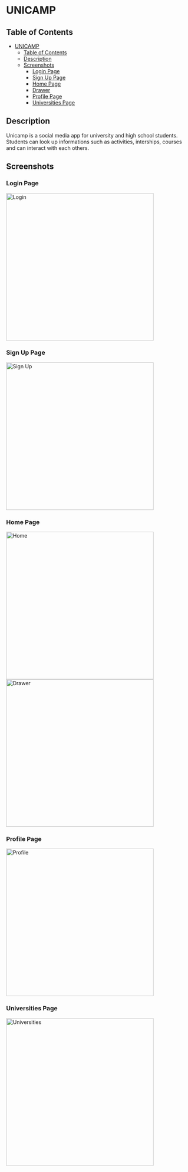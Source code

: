 # UNICAMP

## **Table of Contents**

- [UNICAMP](#unicamp)
  * [Table of Contents](#table-of-contents)
  * [Description](#description)
  * [Screenshots](#screenshots)
    + [Login Page](#login-page)
    + [Sign Up Page](#sign-up-page)
    + [Home Page](#home-page)
    + [Drawer](#drawer)
    + [Profile Page](#profile-page)
    + [Universities Page](#universities-page)

  



## Description

Unicamp is a social media app for university and high school students. Students can look up informations such as activities, interships, courses and can interact with each others.


## Screenshots

### Login Page

<img src="https://user-images.githubusercontent.com/73590188/129698091-d222802f-1336-4db8-a1b8-e5a463d4cfc9.jpg" alt="Login" width="400"/>

### Sign Up Page

<img src="https://user-images.githubusercontent.com/73590188/129697799-e7ccc9ad-98a9-4c62-baf0-f5c22d86dd0d.jpg" alt="Sign Up" width="400"/>

### Home Page

<img src="https://user-images.githubusercontent.com/73590188/146686124-7e21ebf2-769e-485b-b921-8d803c085846.jpg" alt="Home" width="400"/>

<img src="https://user-images.githubusercontent.com/73590188/146686112-6f97ba9c-6b64-41f0-9cea-552028ded29d.jpg" alt="Drawer" width="400"/>

### Profile Page

<img src="https://user-images.githubusercontent.com/73590188/129698363-3f4d810b-a438-4433-8a12-3fe723a05189.jpg" alt="Profile" width="400"/>

### Universities Page

<img src="https://user-images.githubusercontent.com/73590188/129698411-2ed9017e-702c-404f-a579-99f0e0b0c54d.jpg" alt="Universities" width="400"/>


